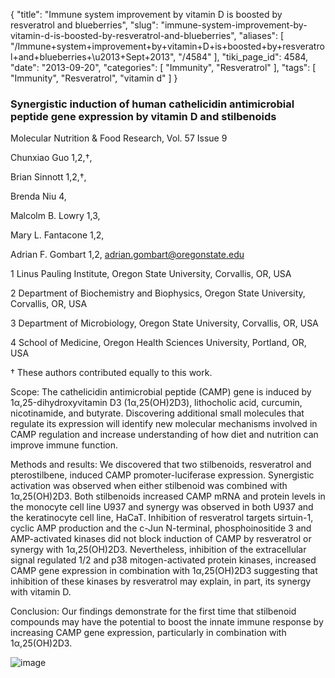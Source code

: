 {
    "title": "Immune system improvement by vitamin D is boosted by resveratrol and blueberries",
    "slug": "immune-system-improvement-by-vitamin-d-is-boosted-by-resveratrol-and-blueberries",
    "aliases": [
        "/Immune+system+improvement+by+vitamin+D+is+boosted+by+resveratrol+and+blueberries+\u2013+Sept+2013",
        "/4584"
    ],
    "tiki_page_id": 4584,
    "date": "2013-09-20",
    "categories": [
        "Immunity",
        "Resveratrol"
    ],
    "tags": [
        "Immunity",
        "Resveratrol",
        "vitamin d"
    ]
}


### Synergistic induction of human cathelicidin antimicrobial peptide gene expression by vitamin D and stilbenoids

Molecular Nutrition & Food Research, Vol. 57 Issue 9

Chunxiao Guo 1,2,†,

Brian Sinnott 1,2,†,

Brenda Niu 4,

Malcolm B. Lowry 1,3,

Mary L. Fantacone 1,2,

Adrian F. Gombart 1,2, adrian.gombart@oregonstate.edu

1     Linus Pauling Institute, Oregon State University, Corvallis, OR, USA

2     Department of Biochemistry and Biophysics, Oregon State University, Corvallis, OR, USA

3     Department of Microbiology, Oregon State University, Corvallis, OR, USA

4     School of Medicine, Oregon Health Sciences University, Portland, OR, USA

†     These authors contributed equally to this work.

Scope: The cathelicidin antimicrobial peptide (CAMP) gene is induced by 1α,25-dihydroxyvitamin D3 (1α,25(OH)2D3), lithocholic acid, curcumin, nicotinamide, and butyrate. Discovering additional small molecules that regulate its expression will identify new molecular mechanisms involved in CAMP regulation and increase understanding of how diet and nutrition can improve immune function.

Methods and results: We discovered that two stilbenoids, resveratrol and pterostilbene, induced CAMP promoter-luciferase expression. Synergistic activation was observed when either stilbenoid was combined with 1α,25(OH)2D3. Both stilbenoids increased CAMP mRNA and protein levels in the monocyte cell line U937 and synergy was observed in both U937 and the keratinocyte cell line, HaCaT. Inhibition of resveratrol targets sirtuin-1, cyclic AMP production and the c-Jun N-terminal, phosphoinositide 3 and AMP-activated kinases did not block induction of CAMP by resveratrol or synergy with 1α,25(OH)2D3. Nevertheless, inhibition of the extracellular signal regulated 1/2 and p38 mitogen-activated protein kinases, increased CAMP gene expression in combination with 1α,25(OH)2D3 suggesting that inhibition of these kinases by resveratrol may explain, in part, its synergy with vitamin D.

Conclusion: Our findings demonstrate for the first time that stilbenoid compounds may have the potential to boost the innate immune response by increasing CAMP gene expression, particularly in combination with 1α,25(OH)2D3.

<img src="https://d378j1rmrlek7x.cloudfront.net/attachments/jpeg/vit-d-and-resveratrol.jpg" alt="image">